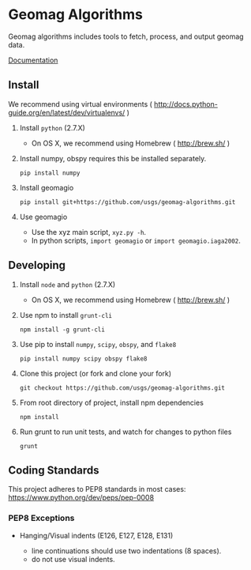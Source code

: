 Geomag Algorithms
=================

Geomag algorithms includes tools to fetch, process, and output geomag data.

[Documentation](./docs/readme.md)


Install
-------

We recommend using virtual environments ( http://docs.python-guide.org/en/latest/dev/virtualenvs/ )


1. Install `python` (2.7.X)

    - On OS X, we recommend using Homebrew ( http://brew.sh/ )

2. Install numpy, obspy requires this be installed separately.

    `pip install numpy`

3. Install geomagio

    `pip install git+https://github.com/usgs/geomag-algorithms.git`

4. Use geomagio

    - Use the xyz main script, `xyz.py -h`.
    - In python scripts, `import geomagio` or `import geomagio.iaga2002`.


Developing
----------

1. Install `node` and `python` (2.7.X)

    - On OS X, we recommend using Homebrew ( http://brew.sh/ )

2. Use npm to install `grunt-cli`

    `npm install -g grunt-cli`

3. Use pip to install `numpy`, `scipy`, `obspy`, and `flake8`

    `pip install numpy scipy obspy flake8`

4. Clone this project (or fork and clone your fork)

    `git checkout https://github.com/usgs/geomag-algorithms.git`

5. From root directory of project, install npm dependencies

    `npm install`

6. Run grunt to run unit tests, and watch for changes to python files

    `grunt`


Coding Standards
----------------

This project adheres to PEP8 standards in most cases:
    https://www.python.org/dev/peps/pep-0008

### PEP8 Exceptions

- Hanging/Visual indents (E126, E127, E128, E131)

    - line continuations should use two indentations (8 spaces).
    - do not use visual indents.
